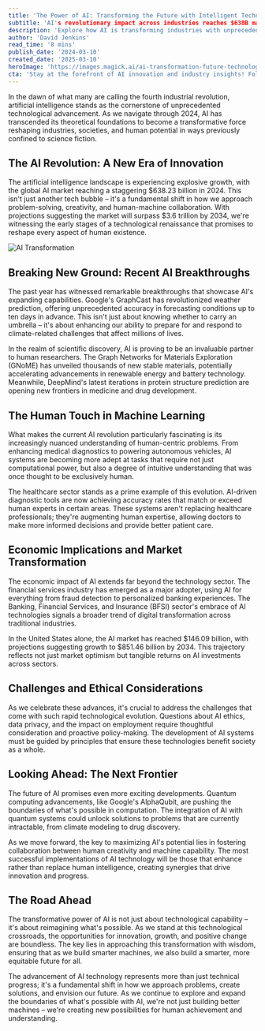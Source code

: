 ```yaml
---
title: 'The Power of AI: Transforming the Future with Intelligent Technology'
subtitle: 'AI's revolutionary impact across industries reaches $638B market value in 2024'
description: 'Explore how AI is transforming industries with unprecedented technological advancements, reaching a $638 billion market in 2024 and projected to grow to $3.6 trillion by 2034. Discover AI's role in weather prediction, healthcare diagnostics, economic impacts, and the ethical challenges of this rapid evolution.'
author: 'David Jenkins'
read_time: '8 mins'
publish_date: '2024-03-10'
created_date: '2025-03-10'
heroImage: 'https://images.magick.ai/ai-transformation-future-technology.jpg'
cta: 'Stay at the forefront of AI innovation and industry insights! Follow us on LinkedIn for daily updates on the latest breakthroughs, market analyses, and expert perspectives shaping the future of intelligent technology.'
---
```


In the dawn of what many are calling the fourth industrial revolution, artificial intelligence stands as the cornerstone of unprecedented technological advancement. As we navigate through 2024, AI has transcended its theoretical foundations to become a transformative force reshaping industries, societies, and human potential in ways previously confined to science fiction.

## The AI Revolution: A New Era of Innovation

The artificial intelligence landscape is experiencing explosive growth, with the global AI market reaching a staggering $638.23 billion in 2024. This isn't just another tech bubble – it's a fundamental shift in how we approach problem-solving, creativity, and human-machine collaboration. With projections suggesting the market will surpass $3.6 trillion by 2034, we're witnessing the early stages of a technological renaissance that promises to reshape every aspect of human existence.

![AI Transformation](https://i.magick.ai/PIXE/1738406181100_magick_img.webp)

## Breaking New Ground: Recent AI Breakthroughs

The past year has witnessed remarkable breakthroughs that showcase AI's expanding capabilities. Google's GraphCast has revolutionized weather prediction, offering unprecedented accuracy in forecasting conditions up to ten days in advance. This isn't just about knowing whether to carry an umbrella – it's about enhancing our ability to prepare for and respond to climate-related challenges that affect millions of lives.

In the realm of scientific discovery, AI is proving to be an invaluable partner to human researchers. The Graph Networks for Materials Exploration (GNoME) has unveiled thousands of new stable materials, potentially accelerating advancements in renewable energy and battery technology. Meanwhile, DeepMind's latest iterations in protein structure prediction are opening new frontiers in medicine and drug development.

## The Human Touch in Machine Learning

What makes the current AI revolution particularly fascinating is its increasingly nuanced understanding of human-centric problems. From enhancing medical diagnostics to powering autonomous vehicles, AI systems are becoming more adept at tasks that require not just computational power, but also a degree of intuitive understanding that was once thought to be exclusively human.

The healthcare sector stands as a prime example of this evolution. AI-driven diagnostic tools are now achieving accuracy rates that match or exceed human experts in certain areas. These systems aren't replacing healthcare professionals; they're augmenting human expertise, allowing doctors to make more informed decisions and provide better patient care.

## Economic Implications and Market Transformation

The economic impact of AI extends far beyond the technology sector. The financial services industry has emerged as a major adopter, using AI for everything from fraud detection to personalized banking experiences. The Banking, Financial Services, and Insurance (BFSI) sector's embrace of AI technologies signals a broader trend of digital transformation across traditional industries.

In the United States alone, the AI market has reached $146.09 billion, with projections suggesting growth to $851.46 billion by 2034. This trajectory reflects not just market optimism but tangible returns on AI investments across sectors.

## Challenges and Ethical Considerations

As we celebrate these advances, it's crucial to address the challenges that come with such rapid technological evolution. Questions about AI ethics, data privacy, and the impact on employment require thoughtful consideration and proactive policy-making. The development of AI systems must be guided by principles that ensure these technologies benefit society as a whole.

## Looking Ahead: The Next Frontier

The future of AI promises even more exciting developments. Quantum computing advancements, like Google's AlphaQubit, are pushing the boundaries of what's possible in computation. The integration of AI with quantum systems could unlock solutions to problems that are currently intractable, from climate modeling to drug discovery.

As we move forward, the key to maximizing AI's potential lies in fostering collaboration between human creativity and machine capability. The most successful implementations of AI technology will be those that enhance rather than replace human intelligence, creating synergies that drive innovation and progress.

## The Road Ahead

The transformative power of AI is not just about technological capability – it's about reimagining what's possible. As we stand at this technological crossroads, the opportunities for innovation, growth, and positive change are boundless. The key lies in approaching this transformation with wisdom, ensuring that as we build smarter machines, we also build a smarter, more equitable future for all.

The advancement of AI technology represents more than just technical progress; it's a fundamental shift in how we approach problems, create solutions, and envision our future. As we continue to explore and expand the boundaries of what's possible with AI, we're not just building better machines – we're creating new possibilities for human achievement and understanding.